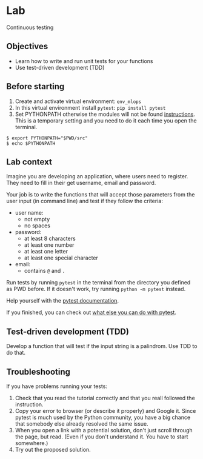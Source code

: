 
# Lab

Continuous testing

## Objectives

- Learn how to write and run unit tests for your functions
- Use test-driven development (TDD)

## Before starting

1. Create and activate virtual environment: `env_mlops`
2. In this virtual environment install `pytest`: `pip install pytest`
3. Set PYTHONPATH otherwise the modules will not be found [instructions](https://bic-berkeley.github.io/psych-214-fall-2016/using_pythonpath.html). This is a temporary setting and you need to do it each time you open the terminal.

```
$ export PYTHONPATH="$PWD/src"
$ echo $PYTHONPATH
```

## Lab context

Imagine you are developing an application, where users need to register. They need to fill in their get username, email and password.

Your job is to write the functions that will accept those parameters from the user input (in command line) and test if they follow the criteria:

- user name:
  - not empty
  - no spaces
- password:
  - at least 8 characters
  - at least one number
  - at least one letter
  - at least one special character
- email:
  - contains `@` and `.`

Run tests by running `pytest` in the terminal from the directory you defined as PWD before. If it doesn't work, try running `python -m pytest` instead.

Help yourself with the [pytest documentation](https://docs.pytest.org/en/7.0.x/getting-started.html).

If you finished, you can check out [what else you can do with pytest](https://towardsdatascience.com/pytest-with-marking-mocking-and-fixtures-in-10-minutes-678d7ccd2f70).

## Test-driven development (TDD)

Develop a function that will test if the input string is a palindrom. Use TDD to do that.

## Troubleshooting

If you have problems running your tests:

1. Check that you read the tutorial correctly and that you reall followed the instruction.
2. Copy your error to browser (or describe it properly) and Google it. Since pytest is much used by the Python community, you have a big chance that somebody else already resolved the same issue.
3. When you open a link with a potential solution, don't just scroll through the page, but read. (Even if you don't understand it. You have to start somewhere.)
4. Try out the proposed solution.    